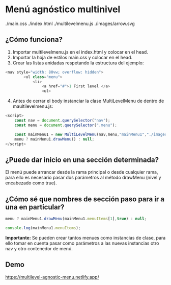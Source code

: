 # Menú agnóstico multinivel

./main.css
./index.html
./multilevelmenu.js
./images/arrow.svg

## ¿Cómo funciona?

1) Importar multilevelmenu.js en el index.html y colocar en el head.
2) Importar la hoja de estilos main.css y colocar en el head.
3) Crear las listas anidadas respetando la estructura del ejemplo:

```javascript
<nav style="width: 80vw; overflow: hidden">
        <ul class="menu">
            <li>
                <a href="#">1 First level </a> 
                <ul>
```

4) Antes de cerrar el body instanciar la clase MultiLevelMenu de dentro de maultilevelmenu.js:

```javascript
<script>
    const nav = document.querySelector("nav");
    const menu = document.querySelector(".menu");

    const mainMenu1 = new MultiLevelMenu(nav,menu,"mainMenu1","./images/arrow.svg");
    menu ? mainMenu1.drawMenu() : null;
</script>
```

## ¿Puede dar inicio en una sección determinada?

El menú puede arrancar desde la rama principal o desde cualquier rama, para ello es necesario pasar dos parámetros al método drawMenu (nivel y encabezado como true).

## ¿Cómo sé que nombres de sección paso para ir a una en particular?

```javascript
menu ? mainMenu1.drawMenu(mainMenu1.menuItems[1],true) : null;
```

```javascript
console.log(mainMenu1.menuItems);
```

**Importante:** Se pueden crear tantos menues como instancias de clase, para ello tomar en cuenta pasar como parámetros a las nuevas instancias otro nav y otro contenedor de menú.

## Demo

https://multilevel-agnostic-menu.netlify.app/

